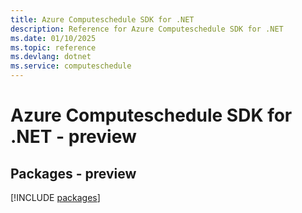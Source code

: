 ```yaml
---
title: Azure Computeschedule SDK for .NET
description: Reference for Azure Computeschedule SDK for .NET
ms.date: 01/10/2025
ms.topic: reference
ms.devlang: dotnet
ms.service: computeschedule
---
```

# Azure Computeschedule SDK for .NET - preview
## Packages - preview
[!INCLUDE [packages](computeschedule-index.md)]